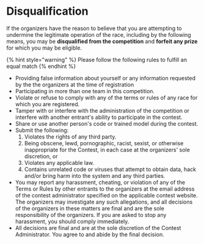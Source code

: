 # Disqualification

If the organizers have the reason to believe that you are attempting to undermine the legitimate operation of the race, including by the following means, you may be **disqualified from the competition** and **forfeit any prize** for which you may be eligible.

{% hint style="warning" %}
Please follow the following rules to fulfill an equal match
{% endhint %}

* Providing false information about yourself or any information requested by the the organizers at the time of registration
* Participating in more than one team in this competition.
* Violate or refuse to comply with any of the terms or rules of any race for which you are registered.
* Tamper with or interfere with the administration of the competition or interfere with another entrant's ability to participate in the contest.
* Share or use another person's code or trained model during the contest.
* Submit the following:
  1. Violates the rights of any third party.
  2. Being obscene, lewd, pornographic, racist, sexist, or otherwise inappropriate for the Contest, in each case at the organizers' sole discretion, or
  3. Violates any applicable law.
  4. Contains unrelated code or viruses that attempt to obtain data, hack and/or bring harm into the system and any third parties.
* You may report any harassment, cheating, or violation of any of the Terms or Rules by other entrants to the organizers at the email address of the contest administrator specified on the applicable contest website. The organizers may investigate any such allegations, and all decisions of the organizers in these matters are final and are the sole responsibility of the organizers. If you are asked to stop any harassment, you should comply immediately.
* All decisions are final and are at the sole discretion of the Contest Administrator. You agree to and abide by the final decision.


